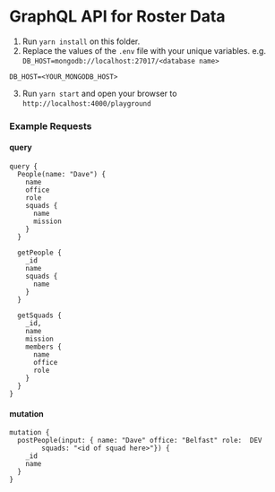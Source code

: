 GraphQL API for Roster Data
===========
1. Run `yarn install` on this folder.
2. Replace the values of the `.env` file with your unique variables. e.g. `DB_HOST=mongodb://localhost:27017/<database name>`

```
DB_HOST=<YOUR_MONGODB_HOST>
```
3. Run `yarn start` and open your browser to `http://localhost:4000/playground`


### Example Requests

#### query
```
query {
  People(name: "Dave") {
    name
    office
    role
    squads {
      name
      mission
    }
  }

  getPeople {
    _id
    name
    squads {
      name
    }
  }

  getSquads {
    _id,
    name
    mission
    members {
      name
      office
      role
    }
  }
}
```




#### mutation

```
mutation {
  postPeople(input: { name: "Dave" office: "Belfast" role:  DEV
    	squads: "<id of squad here>"}) {
    _id
    name
  }
}
```
